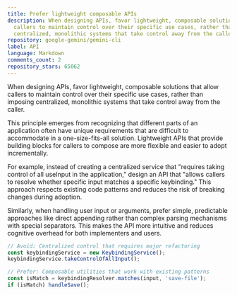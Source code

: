 ```yaml
---
title: Prefer lightweight composable APIs
description: When designing APIs, favor lightweight, composable solutions that allow
  callers to maintain control over their specific use cases, rather than imposing
  centralized, monolithic systems that take control away from the caller.
repository: google-gemini/gemini-cli
label: API
language: Markdown
comments_count: 2
repository_stars: 65062
---
```


When designing APIs, favor lightweight, composable solutions that allow callers to maintain control over their specific use cases, rather than imposing centralized, monolithic systems that take control away from the caller.

This principle emerges from recognizing that different parts of an application often have unique requirements that are difficult to accommodate in a one-size-fits-all solution. Lightweight APIs that provide building blocks for callers to compose are more flexible and easier to adopt incrementally.

For example, instead of creating a centralized service that "requires taking control of all useInput in the application," design an API that "allows callers to resolve whether specific input matches a specific keybinding." This approach respects existing code patterns and reduces the risk of breaking changes during adoption.

Similarly, when handling user input or arguments, prefer simple, predictable approaches like direct appending rather than complex parsing mechanisms with special separators. This makes the API more intuitive and reduces cognitive overhead for both implementers and users.

```javascript
// Avoid: Centralized control that requires major refactoring
const keybindingService = new KeybindingService();
keybindingService.takeControlOfAllInput();

// Prefer: Composable utilities that work with existing patterns
const isMatch = keybindingResolver.matches(input, 'save-file');
if (isMatch) handleSave();
```